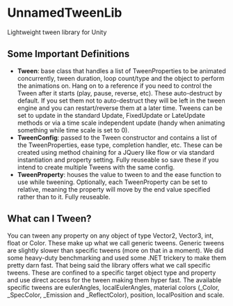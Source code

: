 UnnamedTweenLib
===============

Lightweight tween library for Unity



Some Important Definitions
-----

* **Tween**: base class that handles a list of TweenProperties to be animated concurrently, tween duration, loop count/type and the object to perform the animations on. Hang on to a reference if
you need to control the Tween after it starts (play, pause, reverse, etc). These auto-destruct by default. If you set them not to auto-destruct they will
be left in the tween engine and you can restart/reverse them at a later time. Tweens can be set to update in the standard Update, FixedUpdate or LateUpdate methods
or via a time scale independent update (handy when animating something while time scale is set to 0).
* **TweenConfig**: passed to the Tween constructor and contains a list of the TweenProperties, ease type, completion handler, etc. These can be created
using method chaining for a JQuery like flow or via standard instantiation and property setting. Fully reuseable so save these if you intend
to create multiple Tweens with the same config.
* **TweenProperty**: houses the value to tween to and the ease function to use while tweening. Optionally, each TweenProperty can be set to relative, meaning
the property will move by the end value specified rather than to it. Fully reuseable.


What can I Tween?
-----

You can tween any property on any object of type Vector2, Vector3, int, float or Color. These make up what we call generic tweens. Generic tweens are slightly slower
than specific tweens (more on that in a moment). We did some heavy-duty benchmarking and used some .NET trickery to make them pretty darn fast. That being
said the library offers what we call specific tweens. These are confined to a specific target object type and property and use direct access for the tween
making them hyper fast. The available specific tweens are eulerAngles, localEulerAngles, material colors (_Color, _SpecColor, _Emission and _ReflectColor),
position, localPosition and scale.